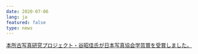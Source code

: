 ```yaml
---
date: 2020-07-06
lang: ja
featured: false
type: news
---
```

<a href="https://www.u-tokyo.ac.jp/focus/ja/articles/z0206_00013.html" target="_blank">
本所古写真研究プロジェクト・谷昭佳氏が日本写真協会学芸賞を受賞しました。
</a>
